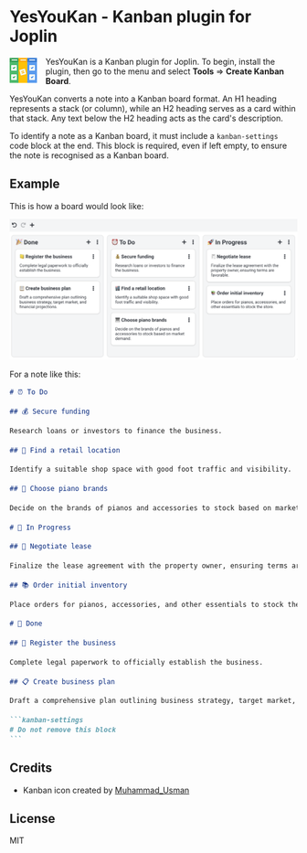 # YesYouKan - Kanban plugin for Joplin

<img style="float:left; margin-right: 15px; margin-bottom:15px;" src="doc/images/icon48.png"/>

YesYouKan is a Kanban plugin for Joplin. To begin, install the plugin, then go to the menu and select **Tools** => **Create Kanban Board**.

YesYouKan converts a note into a Kanban board format. An H1 heading represents a stack (or column), while an H2 heading serves as a card within that stack. Any text below the H2 heading acts as the card's description.

To identify a note as a Kanban board, it must include a `kanban-settings` code block at the end. This block is required, even if left empty, to ensure the note is recognised as a Kanban board.

## Example

This is how a board would look like:

![Example kanban board](./doc/images/ExampleBoard.png)

For a note like this:

````markdown
# ⏰ To Do

## 💰 Secure funding

Research loans or investors to finance the business.

## 🏬 Find a retail location

Identify a suitable shop space with good foot traffic and visibility.

## 🎹 Choose piano brands

Decide on the brands of pianos and accessories to stock based on market demand.

# 🚀 In Progress

## 🧾 Negotiate lease

Finalize the lease agreement with the property owner, ensuring terms are favorable.

## 📚 Order initial inventory

Place orders for pianos, accessories, and other essentials to stock the store.

# 🎉 Done

## 📒 Register the business

Complete legal paperwork to officially establish the business.

## 📋 Create business plan

Draft a comprehensive plan outlining business strategy, target market, and financial projections.

```kanban-settings
# Do not remove this block
```
````

## Credits

- Kanban icon created by [Muhammad_Usman](https://www.flaticon.com/authors/muhammad-usman)

## License 

MIT
